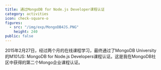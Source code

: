 ```yaml
---
title: 通过MongoDB for Node.js Developer课程认证
category: activities
icon: check-square-o
figures:
  - src: "/img/exp/MongoDB4JS.PNG"
    height: 240
public: false
---
```


2015年2月27日，经过两个月的在线课程学习，最终通过了MongoDB University的M101JS: MongoDB for Node.js Developers课程认证。这是我在MongoDB社区中获得的第二个Mongo企业课程认证。